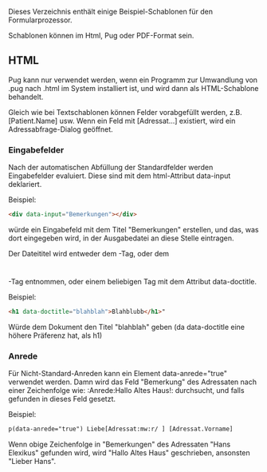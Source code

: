 Dieses Verzeichnis enthält einige Beispiel-Schablonen für den Formularprozessor.

Schablonen können im Html, Pug oder PDF-Format sein. 

## HTML

Pug kann nur verwendet werden, wenn ein Programm zur Umwandlung von .pug nach .html im System installiert ist, und wird dann als HTML-Schablone behandelt.

Gleich wie bei Textschablonen können Felder vorabgefüllt werden, z.B. [Patient.Name] usw. Wenn ein Feld mit [Adressat...] existiert, wird ein Adressabfrage-Dialog geöffnet.

### Eingabefelder

Nach der automatischen Abfüllung der Standardfelder werden Eingabefelder evaluiert. Diese sind mit dem html-Attribut data-input deklariert.

Beispiel:

```html
<div data-input="Bemerkungen"></div>
```

würde ein Eingabefeld mit dem Titel "Bemerkungen" erstellen, und das, was dort eingegeben wird, in der Ausgabedatei an diese Stelle eintragen.

Der Dateititel wird entweder dem <title></title>-Tag, oder dem <h1></h1>-Tag entnommen, oder einem beliebigen Tag mit dem Attribut data-doctitle.

Beispiel:

```html
<h1 data-doctitle="blahblah">Blahblubb</h1>"
```


Würde dem Dokument den Titel "blahblah" geben (da data-doctitle eine höhere Präferenz hat, als h1)

### Anrede

Für Nicht-Standard-Anreden kann ein Element data-anrede="true" verwendet werden. Damn wird das Feld "Bemerkung" des Adressaten nach einer Zeichenfolge wie: :Anrede:Hallo Altes Haus!: durchsucht, und falls gefunden in dieses Feld gesetzt. 

Beispiel:

```html
p(data-anrede="true") Liebe[Adressat:mw:r/ ] [Adressat.Vorname]
```

Wenn obige Zeichenfolge in "Bemerkungen" des Adressaten "Hans Elexikus" gefunden wird, wird "Hallo Altes Haus" geschrieben, ansonsten "Lieber Hans".
